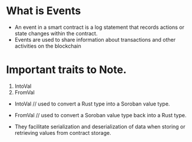 # What is Events

- An event in a smart contract is a log statement that records actions or 
state changes within the contract.
- Events are used to share information about transactions and other activities on the blockchain



# Important traits to Note.


1. IntoVal
2. FromVal


- IntoVal
// used to convert a Rust type into a Soroban value type.

- FromVal
// used to convert a Soroban value type back into a Rust type.

- They facilitate serialization and deserialization of data when storing or retrieving values from contract storage.